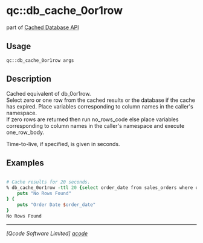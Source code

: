 qc::db_cache_0or1row
====================

part of [Cached Database API](../db_cache.md)

Usage
-----
`qc::db_cache_0or1row args`

Description
-----------
Cached equivalent of <proc>db_0or1row</proc>.<br>
    Select zero or one row from the cached results or the database if the cache has expired. Place variables corresponding to column names in the caller's namespace.<br>
    If zero rows are returned then run no_rows_code else place variables corresponding to column names in the caller's namespace and execute one_row_body.
    <p>
    Time-to-live, if specified, is given in seconds.

Examples
--------
```tcl

# Cache results for 20 seconds.
% db_cache_0or1row -ttl 20 {select order_date from sales_orders where order order_number=123} {
    puts "No Rows Found"
} {
    puts "Order Date $order_date"
}
No Rows Found

```

----------------------------------
*[Qcode Software Limited] [qcode]*

[qcode]: http://www.qcode.co.uk "Qcode Software"